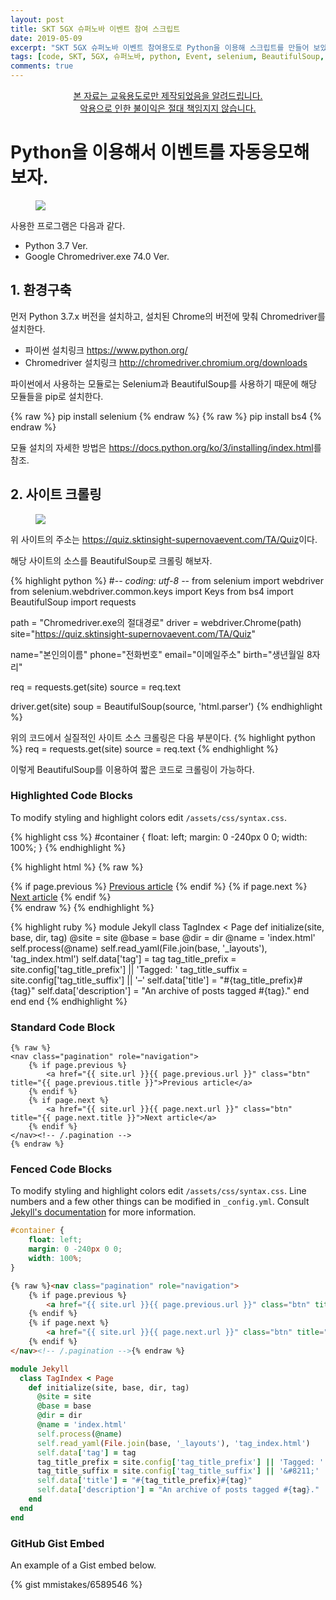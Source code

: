 ```yaml
---
layout: post
title: SKT 5GX 슈퍼노바 이벤트 참여 스크립트
date: 2019-05-09
excerpt: "SKT 5GX 슈퍼노바 이벤트 참여용도로 Python을 이용해 스크립트를 만들어 보았다."
tags: [code, SKT, 5GX, 슈퍼노바, python, Event, selenium, BeautifulSoup, bs4, automation]
comments: true
---
```


<center><div markdown="0"><a href="#" class="btn btn-danger">본 자료는 교육용도로만 제작되었음을 알려드립니다.</a></div>
<div markdown="0"><a href="#" class="btn btn-danger">악용으로 인한 불이익은 절대 책임지지 않습니다.</a></div></center>







# Python을 이용해서 이벤트를 자동응모해보자.






<figure>
	<a href="http://www.ddforensic.com/image/skevent.png">
  <img src="http://www.ddforensic.com/image/skevent.png"></a>
</figure>


사용한 프로그램은 다음과 같다.
- Python 3.7 Ver.
- Google Chromedriver.exe 74.0 Ver.


## 1. 환경구축

먼저 Python 3.7.x 버전을 설치하고, 설치된 Chrome의 버전에 맞춰 Chromedriver를 설치한다.
- 파이썬 설치링크 <https://www.python.org/>
- Chromedriver 설치링크 <http://chromedriver.chromium.org/downloads>


파이썬에서 사용하는 모듈로는 Selenium과 BeautifulSoup를 사용하기 때문에 해당 모듈들을 pip로 설치한다.

{% raw %}
pip install selenium
{% endraw %}
{% raw %}
pip install bs4
{% endraw %}
    
모듈 설치의 자세한 방법은 <https://docs.python.org/ko/3/installing/index.html>를 참조.



## 2. 사이트 크롤링
<figure>
	<a href="http://www.ddforensic.com/image/sktquiz.png">
  <img src="http://www.ddforensic.com/image/sktquiz.png"></a>
</figure>

위 사이트의 주소는 <https://quiz.sktinsight-supernovaevent.com/TA/Quiz>이다.

해당 사이트의 소스를 BeautifulSoup로 크롤링 해보자.

{% highlight python %}
#-*- coding: utf-8 -*-
from selenium import webdriver
from selenium.webdriver.common.keys import Keys
from bs4 import BeautifulSoup
import requests

path = "Chromedriver.exe의 절대경로"
driver = webdriver.Chrome(path)
site="https://quiz.sktinsight-supernovaevent.com/TA/Quiz"

name="본인의이름"
phone="전화번호"
email="이메일주소"
birth="생년월일 8자리"

req = requests.get(site)
source = req.text

driver.get(site)
soup = BeautifulSoup(source, 'html.parser')
{% endhighlight %}

위의 코드에서 실질적인 사이트 소스 크롤링은 다음 부분이다.
{% highlight python %}
req = requests.get(site)
source = req.text
{% endhighlight %}

이렇게 BeautifulSoup를 이용하여 짧은 코드로 크롤링이 가능하다.

### Highlighted Code Blocks

To modify styling and highlight colors edit `/assets/css/syntax.css`.

{% highlight css %}
#container {
    float: left;
    margin: 0 -240px 0 0;
    width: 100%;
}
{% endhighlight %}

{% highlight html %}
{% raw %}
<nav class="pagination" role="navigation">
    {% if page.previous %}
        <a href="{{ site.url }}{{ page.previous.url }}" class="btn" title="{{ page.previous.title }}">Previous article</a>
    {% endif %}
    {% if page.next %}
        <a href="{{ site.url }}{{ page.next.url }}" class="btn" title="{{ page.next.title }}">Next article</a>
    {% endif %}
</nav><!-- /.pagination -->
{% endraw %}
{% endhighlight %}

{% highlight ruby %}
module Jekyll
  class TagIndex < Page
    def initialize(site, base, dir, tag)
      @site = site
      @base = base
      @dir = dir
      @name = 'index.html'
      self.process(@name)
      self.read_yaml(File.join(base, '_layouts'), 'tag_index.html')
      self.data['tag'] = tag
      tag_title_prefix = site.config['tag_title_prefix'] || 'Tagged: '
      tag_title_suffix = site.config['tag_title_suffix'] || '&#8211;'
      self.data['title'] = "#{tag_title_prefix}#{tag}"
      self.data['description'] = "An archive of posts tagged #{tag}."
    end
  end
end
{% endhighlight %}


### Standard Code Block

    {% raw %}
    <nav class="pagination" role="navigation">
        {% if page.previous %}
            <a href="{{ site.url }}{{ page.previous.url }}" class="btn" title="{{ page.previous.title }}">Previous article</a>
        {% endif %}
        {% if page.next %}
            <a href="{{ site.url }}{{ page.next.url }}" class="btn" title="{{ page.next.title }}">Next article</a>
        {% endif %}
    </nav><!-- /.pagination -->
    {% endraw %}


### Fenced Code Blocks

To modify styling and highlight colors edit `/assets/css/syntax.css`. Line numbers and a few other things can be modified in `_config.yml`. Consult [Jekyll's documentation](http://jekyllrb.com/docs/configuration/) for more information.

~~~ css
#container {
    float: left;
    margin: 0 -240px 0 0;
    width: 100%;
}
~~~

~~~ html
{% raw %}<nav class="pagination" role="navigation">
    {% if page.previous %}
        <a href="{{ site.url }}{{ page.previous.url }}" class="btn" title="{{ page.previous.title }}">Previous article</a>
    {% endif %}
    {% if page.next %}
        <a href="{{ site.url }}{{ page.next.url }}" class="btn" title="{{ page.next.title }}">Next article</a>
    {% endif %}
</nav><!-- /.pagination -->{% endraw %}
~~~

~~~ ruby
module Jekyll
  class TagIndex < Page
    def initialize(site, base, dir, tag)
      @site = site
      @base = base
      @dir = dir
      @name = 'index.html'
      self.process(@name)
      self.read_yaml(File.join(base, '_layouts'), 'tag_index.html')
      self.data['tag'] = tag
      tag_title_prefix = site.config['tag_title_prefix'] || 'Tagged: '
      tag_title_suffix = site.config['tag_title_suffix'] || '&#8211;'
      self.data['title'] = "#{tag_title_prefix}#{tag}"
      self.data['description'] = "An archive of posts tagged #{tag}."
    end
  end
end
~~~

### GitHub Gist Embed

An example of a Gist embed below.

{% gist mmistakes/6589546 %}

